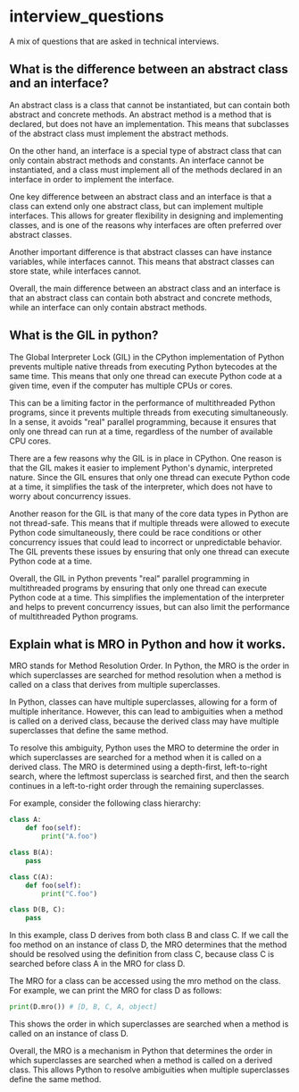 # interview_questions
A mix of questions that are asked in technical interviews.


## What is the difference between an abstract class and an interface?

An abstract class is a class that cannot be instantiated, but can contain both abstract and concrete methods. An abstract method is a method that is declared, but does not have an implementation. This means that subclasses of the abstract class must implement the abstract methods.

On the other hand, an interface is a special type of abstract class that can only contain abstract methods and constants. An interface cannot be instantiated, and a class must implement all of the methods declared in an interface in order to implement the interface.

One key difference between an abstract class and an interface is that a class can extend only one abstract class, but can implement multiple interfaces. This allows for greater flexibility in designing and implementing classes, and is one of the reasons why interfaces are often preferred over abstract classes.

Another important difference is that abstract classes can have instance variables, while interfaces cannot. This means that abstract classes can store state, while interfaces cannot.

Overall, the main difference between an abstract class and an interface is that an abstract class can contain both abstract and concrete methods, while an interface can only contain abstract methods.

## What is the GIL in python?
The Global Interpreter Lock (GIL) in the CPython implementation of Python prevents multiple native threads from executing Python bytecodes at the same time. This means that only one thread can execute Python code at a given time, even if the computer has multiple CPUs or cores.

This can be a limiting factor in the performance of multithreaded Python programs, since it prevents multiple threads from executing simultaneously. In a sense, it avoids "real" parallel programming, because it ensures that only one thread can run at a time, regardless of the number of available CPU cores.

There are a few reasons why the GIL is in place in CPython. One reason is that the GIL makes it easier to implement Python's dynamic, interpreted nature. Since the GIL ensures that only one thread can execute Python code at a time, it simplifies the task of the interpreter, which does not have to worry about concurrency issues.

Another reason for the GIL is that many of the core data types in Python are not thread-safe. This means that if multiple threads were allowed to execute Python code simultaneously, there could be race conditions or other concurrency issues that could lead to incorrect or unpredictable behavior. The GIL prevents these issues by ensuring that only one thread can execute Python code at a time.

Overall, the GIL in Python prevents "real" parallel programming in multithreaded programs by ensuring that only one thread can execute Python code at a time. This simplifies the implementation of the interpreter and helps to prevent concurrency issues, but can also limit the performance of multithreaded Python programs.

## Explain what is MRO in Python and how it works.
MRO stands for Method Resolution Order. In Python, the MRO is the order in which superclasses are searched for method resolution when a method is called on a class that derives from multiple superclasses.

In Python, classes can have multiple superclasses, allowing for a form of multiple inheritance. However, this can lead to ambiguities when a method is called on a derived class, because the derived class may have multiple superclasses that define the same method.

To resolve this ambiguity, Python uses the MRO to determine the order in which superclasses are searched for a method when it is called on a derived class. The MRO is determined using a depth-first, left-to-right search, where the leftmost superclass is searched first, and then the search continues in a left-to-right order through the remaining superclasses.

For example, consider the following class hierarchy:
```python
class A:
    def foo(self):
        print("A.foo")

class B(A):
    pass

class C(A):
    def foo(self):
        print("C.foo")

class D(B, C):
    pass
```

In this example, class D derives from both class B and class C. If we call the foo method on an instance of class D, the MRO determines that the method should be resolved using the definition from class C, because class C is searched before class A in the MRO for class D.

The MRO for a class can be accessed using the mro method on the class. For example, we can print the MRO for class D as follows:
```python
print(D.mro()) # [D, B, C, A, object]
```

This shows the order in which superclasses are searched when a method is called on an instance of class D.

Overall, the MRO is a mechanism in Python that determines the order in which superclasses are searched when a method is called on a derived class. This allows Python to resolve ambiguities when multiple superclasses define the same method.
